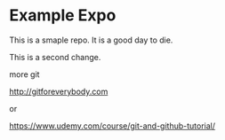 # Example Expo
This is a smaple repo.
It is a good day to die.

This is a second change.


more git

http://gitforeverybody.com

or 

https://www.udemy.com/course/git-and-github-tutorial/

